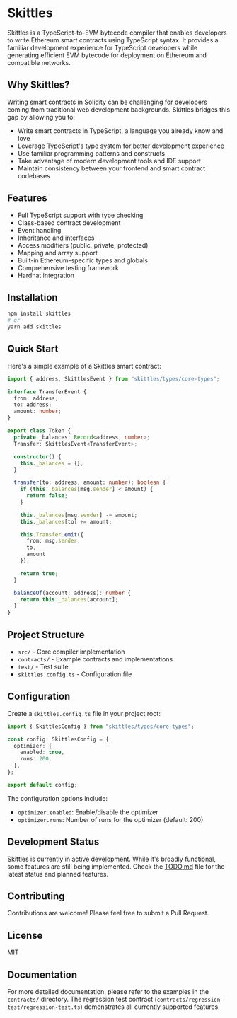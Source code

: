# Skittles

Skittles is a TypeScript-to-EVM bytecode compiler that enables developers to write Ethereum smart contracts using TypeScript syntax. It provides a familiar development experience for TypeScript developers while generating efficient EVM bytecode for deployment on Ethereum and compatible networks.

## Why Skittles?

Writing smart contracts in Solidity can be challenging for developers coming from traditional web development backgrounds. Skittles bridges this gap by allowing you to:

- Write smart contracts in TypeScript, a language you already know and love
- Leverage TypeScript's type system for better development experience
- Use familiar programming patterns and constructs
- Take advantage of modern development tools and IDE support
- Maintain consistency between your frontend and smart contract codebases

## Features

- Full TypeScript support with type checking
- Class-based contract development
- Event handling
- Inheritance and interfaces
- Access modifiers (public, private, protected)
- Mapping and array support
- Built-in Ethereum-specific types and globals
- Comprehensive testing framework
- Hardhat integration

## Installation

```bash
npm install skittles
# or
yarn add skittles
```

## Quick Start

Here's a simple example of a Skittles smart contract:

```typescript
import { address, SkittlesEvent } from "skittles/types/core-types";

interface TransferEvent {
  from: address;
  to: address;
  amount: number;
}

export class Token {
  private _balances: Record<address, number>;
  Transfer: SkittlesEvent<TransferEvent>;

  constructor() {
    this._balances = {};
  }

  transfer(to: address, amount: number): boolean {
    if (this._balances[msg.sender] < amount) {
      return false;
    }

    this._balances[msg.sender] -= amount;
    this._balances[to] += amount;

    this.Transfer.emit({
      from: msg.sender,
      to,
      amount
    });

    return true;
  }

  balanceOf(account: address): number {
    return this._balances[account];
  }
}
```

## Project Structure

- `src/` - Core compiler implementation
- `contracts/` - Example contracts and implementations
- `test/` - Test suite
- `skittles.config.ts` - Configuration file

## Configuration

Create a `skittles.config.ts` file in your project root:

```typescript
import { SkittlesConfig } from "skittles/types/core-types";

const config: SkittlesConfig = {
  optimizer: {
    enabled: true,
    runs: 200,
  },
};

export default config;
```

The configuration options include:
- `optimizer.enabled`: Enable/disable the optimizer
- `optimizer.runs`: Number of runs for the optimizer (default: 200)

## Development Status

Skittles is currently in active development. While it's broadly functional, some features are still being implemented. Check the [TODO.md](TODO.md) file for the latest status and planned features.

## Contributing

Contributions are welcome! Please feel free to submit a Pull Request.

## License

MIT

## Documentation

For more detailed documentation, please refer to the examples in the `contracts/` directory. The regression test contract (`contracts/regression-test/regression-test.ts`) demonstrates all currently supported features.
